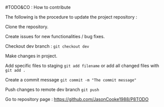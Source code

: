 
#TODO&CO : How to contribute

The following is the procedure to update the project repository :

Clone the repository.

Create issues for new functionalities / bug fixes.

Checkout dev branch : ``git checkout dev``

Make changes in project.

Add specific files to staging ``git add filename`` or add all changed files  with ``git add .``

Create a commit message ``git commit -m "The commit message"``

Push changes to remote dev branch ``git push``

Go to repository page : https://github.com/JasonCooke1988/P8TODO

